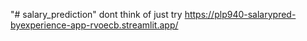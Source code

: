 "# salary_prediction" dont think of just try
https://plp940-salarypred-byexperience-app-rvoecb.streamlit.app/

